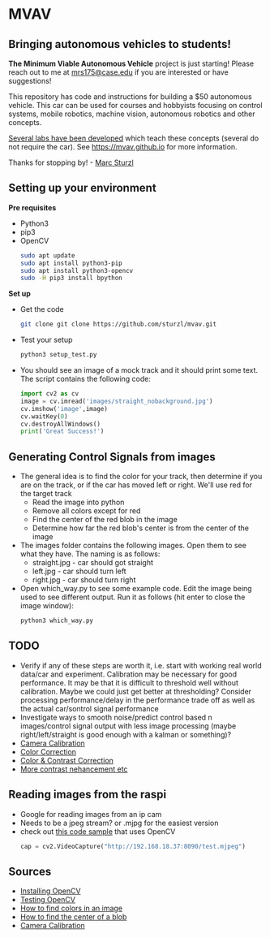 # MVAV
## Bringing autonomous vehicles to students!

**The Minimum Viable Autonomous Vehicle** project is just starting! Please reach out to me at mrs175@case.edu if you are interested or have suggestions!

This repository has code and instructions for building a $50 autonomous vehicle. This car can be used for courses and hobbyists focusing on control systems, mobile robotics, machine vision, autonomous robotics and other concepts.

[Several labs have been developed](https://github.com/sturzl/mvavlabs) which teach these concepts (several do not require the car). See https://mvav.github.io for more information.

Thanks for stopping by! - [Marc Sturzl](https://sturzl.com/)

## Setting up your environment
**Pre requisites**
* Python3
* pip3  
* OpenCV
  ```sh
  sudo apt update
  sudo apt install python3-pip
  sudo apt install python3-opencv
  sudo -H pip3 install bpython
  ```

**Set up**
* Get the code
  ```sh
  git clone git clone https://github.com/sturzl/mvav.git
  ```
* Test your setup
  ```sh
  python3 setup_test.py
  ```
* You should see an image of a mock track and it should print some text. The script contains the following code:
  ```python
  import cv2 as cv
  image = cv.imread('images/straight_nobackground.jpg')
  cv.imshow('image',image)
  cv.waitKey(0)
  cv.destroyAllWindows()
  print('Great Success!')
  ```

## Generating Control Signals from images

* The general idea is to find the color for your track, then determine if you are on the track, or if the car has moved left or right. We'll use red for the target track
  * Read the image into python
  * Remove all colors except for red
  * Find the center of the red blob in the image
  * Determine how far the red blob's center is from the center of the image
* The images folder contains the following images. Open them to see what they have. The naming is as follows:
  * straight.jpg - car should got straight
  * left.jpg - car should turn left
  * right.jpg - car should turn right
* Open which_way.py to see some example code. Edit the image being used to see different output. Run it as follows (hit enter to close the image window):
    ```sh
    python3 which_way.py
    ```
## TODO
* Verify if any of these steps are worth it, i.e. start with working real world data/car and experiment. Calibration may be necessary for good performance. It may be that it is difficult to threshold well without calibration. Maybe we could just get better at thresholding? Consider processing performance/delay in the performance trade off as well as the actual car/sontrol signal performance
* Investigate ways to smooth noise/predict control based  n images/control signal output with less image processing (maybe right/left/straight is good enough with a kalman or something)?
*  [Camera Calibration](https://docs.opencv.org/2.4/doc/tutorials/calib3d/camera_calibration/camera_calibration.html)
* [Color Correction](https://stackoverflow.com/questions/18897730/how-i-make-color-calibration-in-opencv-using-a-colorchecker)
* [Color & Contrast Correction](https://stackoverflow.com/questions/19363293/whats-the-fastest-way-to-increase-color-image-contrast-with-opencv-in-python-c)
* [More contrast nehancement etc](https://www.slideshare.net/yuhuang/image-color-correction-contrast-adjustment)

## Reading images from the raspi

* Google for reading images from an ip cam
* Needs to be a jpeg stream? or .mjpg for the easiest version
* check out [this code sample](https://stackoverflow.com/questions/49978705/access-ip-camera-in-python-opencv) that uses OpenCV  
  ```python
  cap = cv2.VideoCapture("http://192.168.18.37:8090/test.mjpeg")
  ```
  
## Sources
  
* [Installing OpenCV](https://linuxize.com/post/how-to-install-opencv-on-ubuntu-18-04/)
* [Testing OpenCV](https://docs.opencv.org/3.0-beta/doc/py_tutorials/py_gui/py_image_display/py_image_display.html)
* [How to find colors in an image](https://www.learnopencv.com/color-spaces-in-opencv-cpp-python/)
* [How to find the center of a blob](https://www.learnopencv.com/find-center-of-blob-centroid-using-opencv-cpp-python/)
* [Camera Calibration](https://docs.opencv.org/2.4/doc/tutorials/calib3d/camera_calibration/camera_calibration.html)
